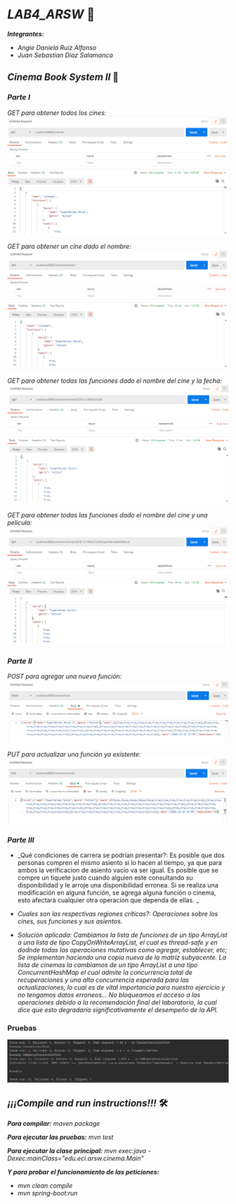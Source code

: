 # _LAB4_ARSW_ 🚀
**_Integrantes:_**


* _Angie Daniela Ruiz Alfonso_
* _Juan Sebastian Díaz Salamanca_ 
## _Cinema Book System II_ 🎥
### _Parte I_
_GET para obtener todos los cines:_
![alt text](https://raw.githubusercontent.com/angiedanielar/LAB4_ARSW/master/img/1.png)


_GET para obtener un cine dado el nombre:_
![alt text](https://raw.githubusercontent.com/angiedanielar/LAB4_ARSW/master/img/2.png)


_GET para obtener todas las funciones dado el nombre del cine y la fecha:_
![alt text](https://raw.githubusercontent.com/angiedanielar/LAB4_ARSW/master/img/3.png)


_GET  para obtener todas las funciones dado el nombre del cine y una pelicula:_
![alt text](https://raw.githubusercontent.com/angiedanielar/LAB4_ARSW/master/img/4.png)
### _Parte II_
_POST para agregar una nueva función:_
![alt text](https://raw.githubusercontent.com/angiedanielar/LAB4_ARSW/master/img/5.png)


_PUT para actualizar una función ya existente:_
![alt text](https://raw.githubusercontent.com/angiedanielar/LAB4_ARSW/master/img/6.png)
### _Parte III_
  * _Qué condiciones de carrera se podrían presentar?: Es posible que dos personas compren el mismo asiento si lo hacen al tiempo, ya que para ambos la verificacion de asiento vacio va ser igual. Es posible que se compre un tiquete justo cuando alguien este consultando su disponibilidad y le arroje una disponibilidad erronea. Si se realiza una modificación en alguna función, se agrega alguna función o cinema, esto afectará cualquier otra operacion que dependa de ellas. _
  
  
  * _Cuales son las respectivas regiones críticas?: Operaciones sobre los cines, sus funciones y sus asientos._
  
  
  * _Solución aplicada: Cambiamos la lista de funciones de un tipo ArrayList a una lista de tipo CopyOnWriteArrayList, el cual es thread-safe y en dodnde todas las operaciones mutativas como agregar, establecer, etc; Se implementan haciendo una copia nueva de la matriz subyacente. La lista de cinemas la cambiamos de un tipo ArrayList a una tipo ConcurrentHashMap el cual admite la concurrencia total de recuperaciones y una alta concurrencia esperada para las actualizaciones, lo cual es de vital importancia para nuestro ejercicio y no tengamos datos erroneos... No bloqueamos el acceso a las operaciones debido a la recomendación final del laboratorio, la cual dice que esto degradaría significativamente el desempeño de la API._
  
  
### Pruebas  
![alt text](https://raw.githubusercontent.com/angiedanielar/LAB4_ARSW/master/img/7.png)
## _¡¡¡Compile and run instructions!!!_ 🛠️
**_Para compilar:_**
_maven package_


**_Para ejecutar las pruebas:_**
_mvn test_


**_Para ejecutar la clase principal:_** 
_mvn exec:java -Dexec.mainClass="edu.eci.arsw.cinema.Main"_


**_Y para probar el funcionamiento de las peticiones:_**
 * _mvn clean compile_
 * _mvn spring-boot:run_
